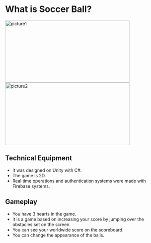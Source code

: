 # What is Soccer Ball?

<div>

<img src="https://i.ibb.co/Dr8yD5v/picture1.jpg" style = "margin-right:10px" alt="picture1"  width="400" height="200"/>
<img src="https://i.ibb.co/Dg9XmZ2/unnamed-1.jpg" alt="picture2" width="400" height="200" />
</div>

## Technical Equipment

- It was designed on Unity with C#.
- The game is 2D.
- Real time operations and authentication systems were made with Firebase systems.



## Gameplay

- You have 3 hearts in the game.
- It is a game based on increasing your score by jumping over the obstacles set on the screen.
- You can see your worldwide score on the scoreboard.
- You can change the appearance of the balls.




